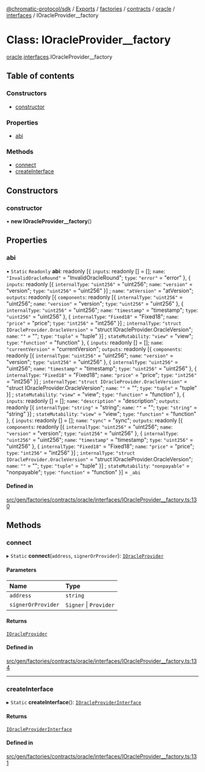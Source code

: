 [@chromatic-protocol/sdk](../README.md) / [Exports](../modules.md) / [factories](../modules/factories.md) / [contracts](../modules/factories.contracts.md) / [oracle](../modules/factories.contracts.oracle.md) / [interfaces](../modules/factories.contracts.oracle.interfaces.md) / IOracleProvider\_\_factory

# Class: IOracleProvider\_\_factory

[oracle](../modules/factories.contracts.oracle.md).[interfaces](../modules/factories.contracts.oracle.interfaces.md).IOracleProvider__factory

## Table of contents

### Constructors

- [constructor](factories.contracts.oracle.interfaces.IOracleProvider__factory.md#constructor)

### Properties

- [abi](factories.contracts.oracle.interfaces.IOracleProvider__factory.md#abi)

### Methods

- [connect](factories.contracts.oracle.interfaces.IOracleProvider__factory.md#connect)
- [createInterface](factories.contracts.oracle.interfaces.IOracleProvider__factory.md#createinterface)

## Constructors

### constructor

• **new IOracleProvider__factory**()

## Properties

### abi

▪ `Static` `Readonly` **abi**: readonly [{ `inputs`: readonly [] = []; `name`: ``"InvalidOracleRound"`` = "InvalidOracleRound"; `type`: ``"error"`` = "error" }, { `inputs`: readonly [{ `internalType`: ``"uint256"`` = "uint256"; `name`: ``"version"`` = "version"; `type`: ``"uint256"`` = "uint256" }] ; `name`: ``"atVersion"`` = "atVersion"; `outputs`: readonly [{ `components`: readonly [{ `internalType`: ``"uint256"`` = "uint256"; `name`: ``"version"`` = "version"; `type`: ``"uint256"`` = "uint256" }, { `internalType`: ``"uint256"`` = "uint256"; `name`: ``"timestamp"`` = "timestamp"; `type`: ``"uint256"`` = "uint256" }, { `internalType`: ``"Fixed18"`` = "Fixed18"; `name`: ``"price"`` = "price"; `type`: ``"int256"`` = "int256" }] ; `internalType`: ``"struct IOracleProvider.OracleVersion"`` = "struct IOracleProvider.OracleVersion"; `name`: ``""`` = ""; `type`: ``"tuple"`` = "tuple" }] ; `stateMutability`: ``"view"`` = "view"; `type`: ``"function"`` = "function" }, { `inputs`: readonly [] = []; `name`: ``"currentVersion"`` = "currentVersion"; `outputs`: readonly [{ `components`: readonly [{ `internalType`: ``"uint256"`` = "uint256"; `name`: ``"version"`` = "version"; `type`: ``"uint256"`` = "uint256" }, { `internalType`: ``"uint256"`` = "uint256"; `name`: ``"timestamp"`` = "timestamp"; `type`: ``"uint256"`` = "uint256" }, { `internalType`: ``"Fixed18"`` = "Fixed18"; `name`: ``"price"`` = "price"; `type`: ``"int256"`` = "int256" }] ; `internalType`: ``"struct IOracleProvider.OracleVersion"`` = "struct IOracleProvider.OracleVersion"; `name`: ``""`` = ""; `type`: ``"tuple"`` = "tuple" }] ; `stateMutability`: ``"view"`` = "view"; `type`: ``"function"`` = "function" }, { `inputs`: readonly [] = []; `name`: ``"description"`` = "description"; `outputs`: readonly [{ `internalType`: ``"string"`` = "string"; `name`: ``""`` = ""; `type`: ``"string"`` = "string" }] ; `stateMutability`: ``"view"`` = "view"; `type`: ``"function"`` = "function" }, { `inputs`: readonly [] = []; `name`: ``"sync"`` = "sync"; `outputs`: readonly [{ `components`: readonly [{ `internalType`: ``"uint256"`` = "uint256"; `name`: ``"version"`` = "version"; `type`: ``"uint256"`` = "uint256" }, { `internalType`: ``"uint256"`` = "uint256"; `name`: ``"timestamp"`` = "timestamp"; `type`: ``"uint256"`` = "uint256" }, { `internalType`: ``"Fixed18"`` = "Fixed18"; `name`: ``"price"`` = "price"; `type`: ``"int256"`` = "int256" }] ; `internalType`: ``"struct IOracleProvider.OracleVersion"`` = "struct IOracleProvider.OracleVersion"; `name`: ``""`` = ""; `type`: ``"tuple"`` = "tuple" }] ; `stateMutability`: ``"nonpayable"`` = "nonpayable"; `type`: ``"function"`` = "function" }] = `_abi`

#### Defined in

[src/gen/factories/contracts/oracle/interfaces/IOracleProvider__factory.ts:130](https://github.com/chromatic-protocol/sdk/blob/e3e1a39/src/gen/factories/contracts/oracle/interfaces/IOracleProvider__factory.ts#L130)

## Methods

### connect

▸ `Static` **connect**(`address`, `signerOrProvider`): [`IOracleProvider`](../interfaces/contracts.oracle.interfaces.IOracleProvider-1.md)

#### Parameters

| Name | Type |
| :------ | :------ |
| `address` | `string` |
| `signerOrProvider` | `Signer` \| `Provider` |

#### Returns

[`IOracleProvider`](../interfaces/contracts.oracle.interfaces.IOracleProvider-1.md)

#### Defined in

[src/gen/factories/contracts/oracle/interfaces/IOracleProvider__factory.ts:134](https://github.com/chromatic-protocol/sdk/blob/e3e1a39/src/gen/factories/contracts/oracle/interfaces/IOracleProvider__factory.ts#L134)

___

### createInterface

▸ `Static` **createInterface**(): [`IOracleProviderInterface`](../interfaces/IOracleProviderInterface.md)

#### Returns

[`IOracleProviderInterface`](../interfaces/IOracleProviderInterface.md)

#### Defined in

[src/gen/factories/contracts/oracle/interfaces/IOracleProvider__factory.ts:131](https://github.com/chromatic-protocol/sdk/blob/e3e1a39/src/gen/factories/contracts/oracle/interfaces/IOracleProvider__factory.ts#L131)
